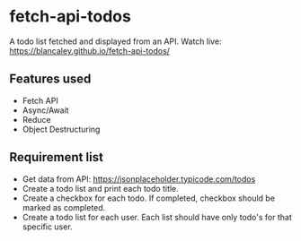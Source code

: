 # fetch-api-todos
A todo list fetched and displayed from an API. 
Watch live: https://blancaley.github.io/fetch-api-todos/ 

## Features used
- Fetch API
- Async/Await
- Reduce
- Object Destructuring

## Requirement list
- Get data from API: https://jsonplaceholder.typicode.com/todos 
- Create a todo list and print each todo title.
- Create a checkbox for each todo. If completed, checkbox should be marked as completed.
- Create a todo list for each user. Each list should have only todo's for that specific user.
